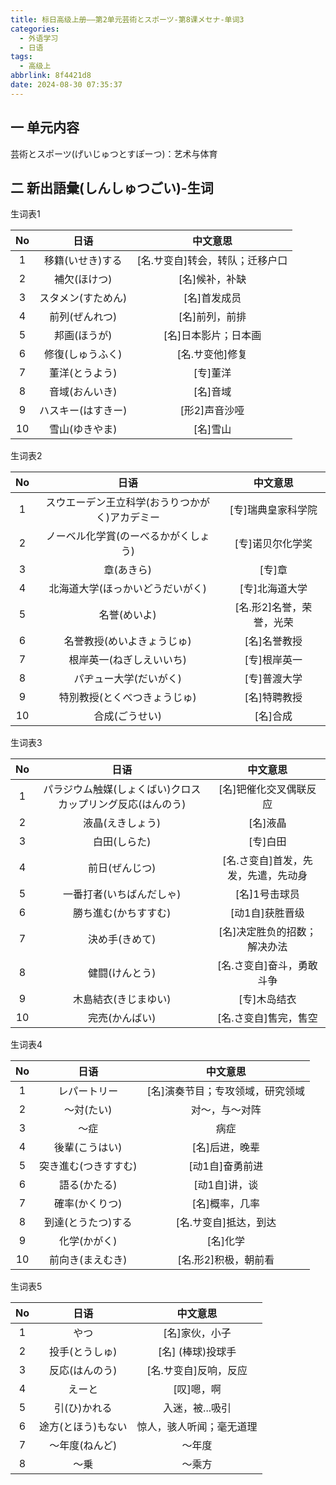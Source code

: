 ```yaml
---
title: 标日高级上册——第2单元芸術とスポーツ-第8课メセナ-单词3
categories:
  - 外语学习
  - 日语
tags:
  - 高级上
abbrlink: 8f4421d8
date: 2024-08-30 07:35:37
---
```

## 一 单元内容

芸術とスポーツ(げいじゅつとすぽーつ)：艺术与体育

<!--more-->

## 二 新出語彙(しんしゅつごい)-生词

生词表1

|  No  |        日语        |            中文意思             |
| :--: | :----------------: | :-----------------------------: |
|  1   |  移籍(いせき)する  | [名.サ变自]转会，转队；迁移户口 |
|  2   |    補欠(ほけつ)    |         [名]候补，补缺          |
|  3   | スタメン(すためん) |          [名]首发成员           |
|  4   |   前列(ぜんれつ)   |         [名]前列，前排          |
|  5   |    邦画(ほうが)    |      [名]日本影片；日本画       |
|  6   |  修復(しゅうふく)  |         [名.サ变他]修复         |
|  7   |   董洋(とうよう)   |            [专]董洋             |
|  8   |   音域(おんいき)   |            [名]音域             |
|  9   | ハスキー(はすきー) |          [形2]声音沙哑          |
|  10  |   雪山(ゆきやま)   |            [名]雪山             |

生词表2

|  No  |                      日语                      |         中文意思         |
| :--: | :--------------------------------------------: | :----------------------: |
|  1   | スウエーデン王立科学(おうりつかがく)アカデミー |    [专]瑞典皇家科学院    |
|  2   |      ノーベル化学賞(のーべるかがくしょう)      |     [专]诺贝尔化学奖     |
|  3   |                   章(あきら)                   |          [专]章          |
|  4   |        北海道大学(ほっかいどうだいがく)        |      [专]北海道大学      |
|  5   |                  名誉(めいよ)                  | [名.形2]名誉，荣誉，光荣 |
|  6   |           名誉教授(めいよきょうじゅ)           |       [名]名誉教授       |
|  7   |            根岸英一(ねぎしえいいち)            |       [专]根岸英一       |
|  8   |             パヂュー大学(だいがく)             |       [专]普渡大学       |
|  9   |          特別教授(とくべつきょうじゅ)          |       [名]特聘教授       |
|  10  |                 合成(ごうせい)                 |         [名]合成         |

生词表3

|  No  |                            日语                            |              中文意思               |
| :--: | :--------------------------------------------------------: | :---------------------------------: |
|  1   | パラジウム触媒(しょくばい)クロスカップリング反応(はんのう) |       [名]钯催化交叉偶联反应        |
|  2   |                      液晶(えきしょう)                      |              [名]液晶               |
|  3   |                        白田(しらた)                        |              [专]白田               |
|  4   |                       前日(ぜんじつ)                       | [名.さ变自]首发，先发，先遣，先动身 |
|  5   |                  一番打者(いちばんだしゃ)                  |            [名]1号击球员            |
|  6   |                    勝ち進む(かちすすむ)                    |           [动1自]获胜晋级           |
|  7   |                       決め手(きめて)                       |    [名]决定胜负的招数；解决办法     |
|  8   |                       健闘(けんとう)                       |      [名.さ变自]奋斗，勇敢斗争      |
|  9   |                    木島結衣(きじまゆい)                    |            [专]木岛结衣             |
|  10  |                       完売(かんばい)                       |        [名.さ变自]售完，售空        |

生词表4

|  No  |         日语         |             中文意思             |
| :--: | :------------------: | :------------------------------: |
|  1   |     レパートリー     | [名]演奏节目；专攻领域，研究领域 |
|  2   |      ～対(たい)      |          对～，与～对阵          |
|  3   |         ～症         |               病症               |
|  4   |    後輩(こうはい)    |          [名]后进，晚辈          |
|  5   | 突き進む(つきすすむ) |         [动1自]奋勇前进          |
|  6   |     語る(かたる)     |          [动1自]讲，谈           |
|  7   |    確率(かくりつ)    |          [名]概率，几率          |
|  8   |  到達(とうたつ)する  |      [名.サ变自]抵达，到达       |
|  9   |     化学(かがく)     |             [名]化学             |
|  10  |   前向き(まえむき)   |       [名.形2]积极，朝前看       |

生词表5

|  No  |        日语        |         中文意思         |
| :--: | :----------------: | :----------------------: |
|  1   |        やつ        |      [名]家伙，小子      |
|  2   |   投手(とうしゅ)   |    [名] \(棒球)投球手    |
|  3   |   反応(はんのう)   |  [名.サ变自]反响，反应   |
|  4   |       えーと       |        [叹]嗯，啊        |
|  5   |    引(ひ)かれる    |     入迷，被...吸引      |
|  6   | 途方(とほう)もない | 惊人，骇人听闻；毫无道理 |
|  7   |   ～年度(ねんど)   |          ～年度          |
|  8   |        ～乗        |          ～乘方          |

